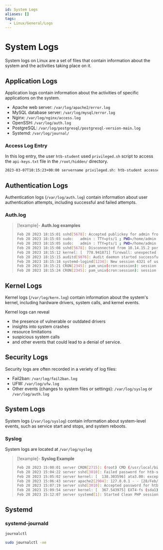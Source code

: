 ```yaml
---
id: System Logs
aliases: []
tags:
  - Linux/General/Logs
---
```


# System Logs

System logs on Linux are a set of files that contain information about the
system and the activities taking place on it.

<!-- Application Logs {{{-->
## Application Logs

Application logs contain information about the activities of specific
applications on the system.

- Apache web server: `/var/log/apache2/error.log`
- MySQL database server: `/var/log/mysql/error.log`
- Nginx: `/var/log/nginx/access.log`
- OpenSSH: `/var/log/auth.log`
- PostgreSQL: `/var/log/postgresql/postgresql-version-main.log`
- Systemd: `/var/log/journal/`

### Access Log Entry

In this log entry, the user `htb-student` used `privileged.sh` script to access
the `api-keys.txt` file in the `/root/hidden/` directory.

```sh
2023-03-07T10:15:23+00:00 servername privileged.sh: htb-student accessed /root/hidden/api-keys.txt
```
<!-- }}} -->

<!-- Authentication Logs {{{-->
## Authentication Logs

Authentication logs (`/var/log/auth.log`) contain information about user
authentication attempts, including successful and failed attempts.

### Auth.log

> [!example]-
> **Auth.log examples**
>
>```sh
>Feb 28 2023 18:15:01 sshd[5678]: Accepted publickey for admin from 10.14.15.2 port 43210 ssh2: RSA SHA256:+KjEzN2cVhIW/5uJpVX9n5OB5zVJ92FtCZxVzzcKjw
>Feb 28 2023 18:15:03 sudo:   admin : TTY=pts/1 ; PWD=/home/admin ; USER=root ; COMMAND=/bin/bash
>Feb 28 2023 18:15:05 sudo:   admin : TTY=pts/1 ; PWD=/home/admin ; USER=root ; COMMAND=/usr/bin/apt-get install netcat-traditional
>Feb 28 2023 18:15:08 sshd[5678]: Disconnected from 10.14.15.2 port 43210 [preauth]
>Feb 28 2023 18:15:12 kernel: [  778.941871] firewall: unexpected traffic allowed on port 22
>Feb 28 2023 18:15:15 auditd[9876]: Audit daemon started successfully
>Feb 28 2023 18:15:18 systemd-logind[1234]: New session 4321 of user admin.
>Feb 28 2023 18:15:21 CRON[2345]: pam_unix(cron:session): session opened for user root by (uid=0)
>Feb 28 2023 18:15:24 CRON[2345]: pam_unix(cron:session): session closed for user root
>```
<!-- }}} -->

<!-- Kernel Logs {{{-->
## Kernel Logs

Kernel logs (`/var/log/kern.log`) contain information about the system's kernel,
including hardware drivers, system calls, and kernel events.

Kernel logs can reveal
- the presence of vulnerable or outdated drivers
- insights into system crashes
- resource limitations
- suspicious system calls
- and other events that could lead to a denial of service.
<!-- }}} -->

<!-- Security Logs {{{-->
## Security Logs

Security logs are often recorded in a veriety of log files:

- Fail2ban: `/var/log/fail2ban.log`
- UFW: `/var/log/ufw.log`
- Other events (changes to system files or settings): `/var/log/syslog` or
  `/var/log/auth.log`
<!-- }}} -->

<!-- System Logs {{{-->
## System Logs

System logs (`/var/log/syslog`) contain information about system-level events,
such as service start and stops, and system reboots.

### Syslog

System logs are located at `/var/log/syslog`

> [!example]-
> **Syslog Example**
>
>```sh
>Feb 28 2023 15:00:01 server CRON[2715]: (root) CMD (/usr/local/bin/backup.sh)
>Feb 28 2023 15:04:22 server sshd[3010]: Failed password for htb-student from 10.14.15.2 port 50223 ssh2
>Feb 28 2023 15:05:02 server kernel: [  138.303596] ata3.00: exception Emask 0x0 SAct 0x0 SErr 0x0 action 0x6 frozen
>Feb 28 2023 15:06:43 server apache2[2904]: 127.0.0.1 - - [28/Feb/2023:15:06:43 +0000] "GET /index.html HTTP/1.1" 200 13484 "-" "Mozilla/5.0 (Windows NT 10.0; Win64; x64) AppleWebKit/537.36 (KHTML, like Gecko) Chrome/80.0.3987.149 Safari/537.36"
>Feb 28 2023 15:07:19 server sshd[3010]: Accepted password for htb-student from 10.14.15.2 port 50223 ssh2
>Feb 28 2023 15:09:54 server kernel: [  367.543975] EXT4-fs (sda1): re-mounted. Opts: errors=remount-ro
>Feb 28 2023 15:12:07 server systemd[1]: Started Clean PHP session files.
>```
<!-- }}} -->

<!-- Systemd {{{-->
## Systemd

### systemd-journald

```sh
journalctl
```

```sh
sudo journalctl -xe
```
<!-- }}} -->
